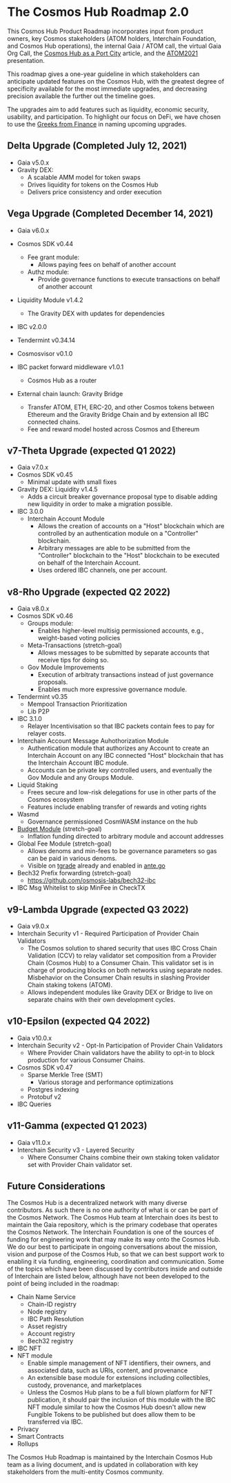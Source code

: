 # The Cosmos Hub Roadmap 2.0

This Cosmos Hub Product Roadmap incorporates input from product owners, key Cosmos stakeholders (ATOM holders, Interchain Foundation, and Cosmos Hub operations), the internal Gaia / ATOM call, the virtual Gaia Org Call, the [Cosmos Hub as a Port City](https://blog.cosmos.network/the-cosmos-hub-is-a-port-city-5b7f2d28debf) article, and the [ATOM2021](https://github.com/cosmosdevs/atom2021) presentation.

This roadmap gives a one-year guideline in which stakeholders can anticipate updated features on the Cosmos Hub, with the greatest degree of specificity available for the most immediate upgrades, and decreasing precision available the further out the timeline goes.

The upgrades aim to add features such as liquidity, economic security, usability, and participation. To highlight our focus on DeFi, we have chosen to use the [Greeks from Finance](https://en.wikipedia.org/wiki/Greeks_(finance)) in naming upcoming upgrades.

## Delta Upgrade (Completed July 12, 2021)
- Gaia v5.0.x
- Gravity DEX:
  - A scalable AMM model for token swaps
  - Drives liquidity for tokens on the Cosmos Hub
  - Delivers price consistency and order execution

## Vega Upgrade (Completed December 14, 2021)
 - Gaia v6.0.x
 - Cosmos SDK v0.44
   - Fee grant module:
      - Allows paying fees on behalf of another account
   - Authz module:
      - Provide governance functions to execute transactions on behalf of another account
- Liquidity Module v1.4.2
  - The Gravity DEX with updates for dependencies
- IBC v2.0.0
- Tendermint v0.34.14
- Cosmosvisor v0.1.0
- IBC packet forward middleware v1.0.1
  - Cosmos Hub as a router

- External chain launch: Gravity Bridge
  - Transfer ATOM, ETH, ERC-20, and other Cosmos tokens between Ethereum and the Gravity Bridge Chain and by extension all IBC connected chains.
  - Fee and reward model hosted across Cosmos and Ethereum

## v7-Theta Upgrade (expected Q1 2022)
- Gaia v7.0.x
- Cosmos SDK v0.45
  - Minimal update with small fixes
- Gravity DEX: Liquidity v1.4.5
  - Adds a circuit breaker governance proposal type to disable adding new liquidity in order to make a migration possible.
- IBC 3.0.0
  - Interchain Account Module
    - Allows the creation of accounts on a "Host" blockchain which are controlled by an authentication module on a "Controller" blockchain.
    - Arbitrary messages are able to be submitted from the "Controller" blockchain to the "Host" blockchain to be executed on behalf of the Interchain Account.
    - Uses ordered IBC channels, one per account.

## v8-Rho Upgrade (expected Q2 2022)
- Gaia v8.0.x
- Cosmos SDK v0.46
  - Groups module:
    - Enables higher-level multisig permissioned accounts, e.g., weight-based voting policies
  - Meta-Transactions (stretch-goal)
    - Allows messages to be submitted by separate accounts that receive tips for doing so.
  - Gov Module Improvements
    - Execution of arbitraty transactions instead of just governance proposals.
    - Enables much more expressive governance module.
- Tendermint v0.35
  - Mempool Transaction Prioritization
  - Lib P2P
- IBC 3.1.0
  - Relayer Incentivisation so that IBC packets contain fees to pay for relayer costs.
- Interchain Account Message Auhothorization Module
  - Authentication module that authorizes any Account to create an Interchain Account on any IBC connected "Host" blockchain that has the Interchain Account IBC module.
  - Accounts can be private key controlled users, and eventually the Gov Module and any Groups Module.
- Liquid Staking
  - Frees secure and low-risk delegations for use in other parts of the Cosmos ecosystem
  - Features include enabling transfer of rewards and voting rights
- Wasmd
  - Governance permissioned CosmWASM instance on the hub
- [Budget Module](https://github.com/tendermint/budget) (stretch-goal)
  - Inflation funding directed to arbitrary module and account addresses
- Global Fee Module (stretch-goal)
  - Allows denoms and min-fees to be governance parameters so gas can be paid in various denoms.
  - Visible on [tgrade](https://github.com/confio/tgrade/tree/main/x/globalfee) already and enabled in [ante.go](https://github.com/confio/tgrade/blob/main/app/ante.go#L72-L92)
- Bech32 Prefix forwarding (stretch-goal)
  - https://github.com/osmosis-labs/bech32-ibc
- IBC Msg Whitelist to skip MinFee in CheckTX

## v9-Lambda Upgrade (expected Q3 2022)
- Gaia v9.0.x
- Interchain Security v1 - Required Participation of Provider Chain Validators
  - The Cosmos solution to shared security that uses IBC Cross Chain Validation (CCV) to relay validator set composition from a Provider Chain (Cosmos Hub) to a Consumer Chain. This validator set is in charge of producing blocks on both networks using separate nodes. Misbehavior on the Consumer Chain results in slashing Provider Chain staking tokens (ATOM).
  - Allows independent modules like Gravity DEX or Bridge to live on separate chains with their own development cycles.

## v10-Epsilon (expected Q4 2022)
- Gaia v10.0.x
- Interchain Security v2 - Opt-In Participation of Provider Chain Validators
  - Where Provider Chain validators have the ability to opt-in to block production for various Consumer Chains.
- Cosmos SDK v0.47
  - Sparse Merkle Tree (SMT)
    - Various storage and performance optimizations 
  - Postgres indexing
  - Protobuf v2
- IBC Queries


## v11-Gamma (expected Q1 2023)
- Gaia v11.0.x
- Interchain Security v3 - Layered Security
  - Where Consumer Chains combine their own staking token validator set with Provider Chain validator set.

## Future Considerations
The Cosmos Hub is a decentralized network with many diverse contributors. As such there is no one authority of what is or can be part of the Cosmos Network. The Cosmos Hub team at Interchain does its best to maintain the Gaia repository, which is the primary codebase that operates the Cosmos Network. The Interchain Foundation is one of the sources of funding for engineering work that may make its way onto the Cosmos Hub. We do our best to participate in ongoing conversations about the mission, vision and purpose of the Cosmos Hub, so that we can best support work to enabling it via funding, engineering, coordination and communication. Some of the topics which have been discussed by contributors inside and outside of Interchain are listed below, although have not been developed to the point of being included in the roadmap:
- Chain Name Service
  - Chain-ID registry
  - Node registry
  - IBC Path Resolution
  - Asset registry
  - Account registry
  - Bech32 registry
- IBC NFT
- NFT module
    - Enable simple management of NFT identifiers, their owners, and associated data, such as URIs, content, and provenance
    - An extensible base module for extensions including collectibles, custody, provenance, and marketplaces
    - Unless the Cosmos Hub plans to be a full blown platform for NFT publication, it should pair the inclusion of this module with the IBC NFT module similar to how the Cosmos Hub doesn't allow new Fungible Tokens to be published but does allow them to be transferred via IBC.
- Privacy
- Smart Contracts
- Rollups

The Cosmos Hub Roadmap is maintained by the Interchain Cosmos Hub team as a living document, and is updated in collaboration with key stakeholders from the multi-entity Cosmos community. 
